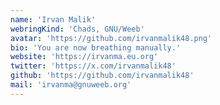 ```yaml
---
name: 'Irvan Malik'
webringKind: 'Chads, GNU/Weeb'
avatar: 'https://github.com/irvanmalik48.png'
bio: 'You are now breathing manually.'
website: 'https://irvanma.eu.org'
twitter: 'https://x.com/irvanmalik48'
github: 'https://github.com/irvanmalik48'
mail: 'irvanma@gnuweeb.org'
---
```

